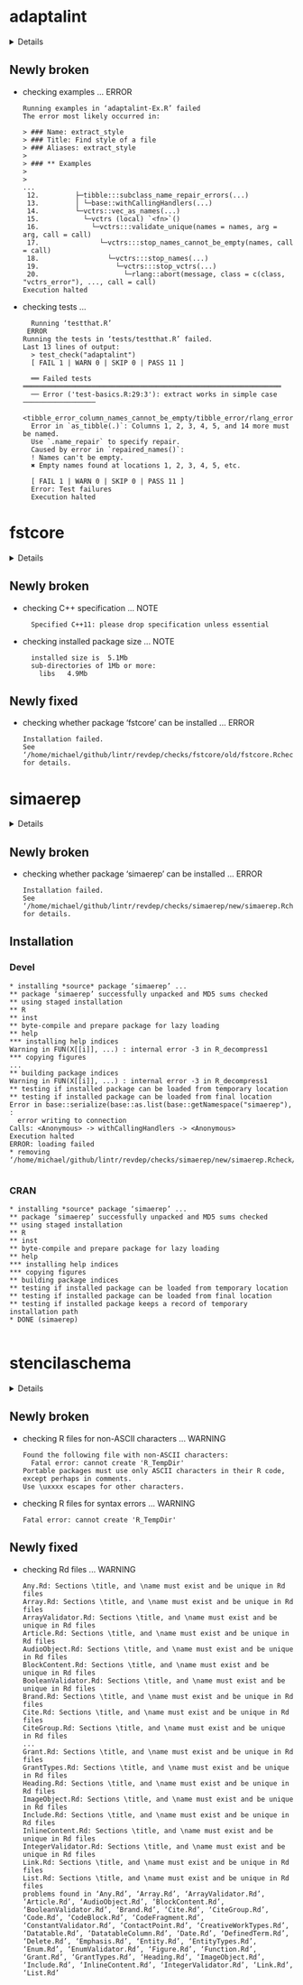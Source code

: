 # adaptalint

<details>

* Version: 0.2.4
* GitHub: NA
* Source code: https://github.com/cran/adaptalint
* Date/Publication: 2019-10-05 04:10:02 UTC
* Number of recursive dependencies: 107

Run `revdepcheck::revdep_details(, "adaptalint")` for more info

</details>

## Newly broken

*   checking examples ... ERROR
    ```
    Running examples in ‘adaptalint-Ex.R’ failed
    The error most likely occurred in:
    
    > ### Name: extract_style
    > ### Title: Find style of a file
    > ### Aliases: extract_style
    > 
    > ### ** Examples
    > 
    > 
    ...
     12.         ├─tibble:::subclass_name_repair_errors(...)
     13.         │ └─base::withCallingHandlers(...)
     14.         └─vctrs::vec_as_names(...)
     15.           └─vctrs (local) `<fn>`()
     16.             └─vctrs:::validate_unique(names = names, arg = arg, call = call)
     17.               └─vctrs:::stop_names_cannot_be_empty(names, call = call)
     18.                 └─vctrs:::stop_names(...)
     19.                   └─vctrs:::stop_vctrs(...)
     20.                     └─rlang::abort(message, class = c(class, "vctrs_error"), ..., call = call)
    Execution halted
    ```

*   checking tests ...
    ```
      Running ‘testthat.R’
     ERROR
    Running the tests in ‘tests/testthat.R’ failed.
    Last 13 lines of output:
      > test_check("adaptalint")
      [ FAIL 1 | WARN 0 | SKIP 0 | PASS 11 ]
      
      ══ Failed tests ════════════════════════════════════════════════════════════════
      ── Error ('test-basics.R:29:3'): extract works in simple case ──────────────────
      <tibble_error_column_names_cannot_be_empty/tibble_error/rlang_error/error/condition>
      Error in `as_tibble(.)`: Columns 1, 2, 3, 4, 5, and 14 more must be named.
      Use `.name_repair` to specify repair.
      Caused by error in `repaired_names()`:
      ! Names can't be empty.
      ✖ Empty names found at locations 1, 2, 3, 4, 5, etc.
      
      [ FAIL 1 | WARN 0 | SKIP 0 | PASS 11 ]
      Error: Test failures
      Execution halted
    ```

# fstcore

<details>

* Version: 0.9.14
* GitHub: https://github.com/fstpackage/fst
* Source code: https://github.com/cran/fstcore
* Date/Publication: 2023-01-12 09:00:12 UTC
* Number of recursive dependencies: 45

Run `revdepcheck::revdep_details(, "fstcore")` for more info

</details>

## Newly broken

*   checking C++ specification ... NOTE
    ```
      Specified C++11: please drop specification unless essential
    ```

*   checking installed package size ... NOTE
    ```
      installed size is  5.1Mb
      sub-directories of 1Mb or more:
        libs   4.9Mb
    ```

## Newly fixed

*   checking whether package ‘fstcore’ can be installed ... ERROR
    ```
    Installation failed.
    See ‘/home/michael/github/lintr/revdep/checks/fstcore/old/fstcore.Rcheck/00install.out’ for details.
    ```

# simaerep

<details>

* Version: 0.4.3
* GitHub: https://github.com/openpharma/simaerep
* Source code: https://github.com/cran/simaerep
* Date/Publication: 2023-03-03 10:30:02 UTC
* Number of recursive dependencies: 141

Run `revdepcheck::revdep_details(, "simaerep")` for more info

</details>

## Newly broken

*   checking whether package ‘simaerep’ can be installed ... ERROR
    ```
    Installation failed.
    See ‘/home/michael/github/lintr/revdep/checks/simaerep/new/simaerep.Rcheck/00install.out’ for details.
    ```

## Installation

### Devel

```
* installing *source* package ‘simaerep’ ...
** package ‘simaerep’ successfully unpacked and MD5 sums checked
** using staged installation
** R
** inst
** byte-compile and prepare package for lazy loading
** help
*** installing help indices
Warning in FUN(X[[i]], ...) : internal error -3 in R_decompress1
*** copying figures
...
** building package indices
Warning in FUN(X[[i]], ...) : internal error -3 in R_decompress1
** testing if installed package can be loaded from temporary location
** testing if installed package can be loaded from final location
Error in base::serialize(base::as.list(base::getNamespace("simaerep"),  : 
  error writing to connection
Calls: <Anonymous> -> withCallingHandlers -> <Anonymous>
Execution halted
ERROR: loading failed
* removing ‘/home/michael/github/lintr/revdep/checks/simaerep/new/simaerep.Rcheck/simaerep’


```
### CRAN

```
* installing *source* package ‘simaerep’ ...
** package ‘simaerep’ successfully unpacked and MD5 sums checked
** using staged installation
** R
** inst
** byte-compile and prepare package for lazy loading
** help
*** installing help indices
*** copying figures
** building package indices
** testing if installed package can be loaded from temporary location
** testing if installed package can be loaded from final location
** testing if installed package keeps a record of temporary installation path
* DONE (simaerep)


```
# stencilaschema

<details>

* Version: 1.0.0
* GitHub: https://github.com/stencila/schema
* Source code: https://github.com/cran/stencilaschema
* Date/Publication: 2021-02-22 10:40:03 UTC
* Number of recursive dependencies: 112

Run `revdepcheck::revdep_details(, "stencilaschema")` for more info

</details>

## Newly broken

*   checking R files for non-ASCII characters ... WARNING
    ```
    Found the following file with non-ASCII characters:
      Fatal error: cannot create 'R_TempDir'
    Portable packages must use only ASCII characters in their R code,
    except perhaps in comments.
    Use \uxxxx escapes for other characters.
    ```

*   checking R files for syntax errors ... WARNING
    ```
    Fatal error: cannot create 'R_TempDir'
    ```

## Newly fixed

*   checking Rd files ... WARNING
    ```
    Any.Rd: Sections \title, and \name must exist and be unique in Rd files
    Array.Rd: Sections \title, and \name must exist and be unique in Rd files
    ArrayValidator.Rd: Sections \title, and \name must exist and be unique in Rd files
    Article.Rd: Sections \title, and \name must exist and be unique in Rd files
    AudioObject.Rd: Sections \title, and \name must exist and be unique in Rd files
    BlockContent.Rd: Sections \title, and \name must exist and be unique in Rd files
    BooleanValidator.Rd: Sections \title, and \name must exist and be unique in Rd files
    Brand.Rd: Sections \title, and \name must exist and be unique in Rd files
    Cite.Rd: Sections \title, and \name must exist and be unique in Rd files
    CiteGroup.Rd: Sections \title, and \name must exist and be unique in Rd files
    ...
    Grant.Rd: Sections \title, and \name must exist and be unique in Rd files
    GrantTypes.Rd: Sections \title, and \name must exist and be unique in Rd files
    Heading.Rd: Sections \title, and \name must exist and be unique in Rd files
    ImageObject.Rd: Sections \title, and \name must exist and be unique in Rd files
    Include.Rd: Sections \title, and \name must exist and be unique in Rd files
    InlineContent.Rd: Sections \title, and \name must exist and be unique in Rd files
    IntegerValidator.Rd: Sections \title, and \name must exist and be unique in Rd files
    Link.Rd: Sections \title, and \name must exist and be unique in Rd files
    List.Rd: Sections \title, and \name must exist and be unique in Rd files
    problems found in ‘Any.Rd’, ‘Array.Rd’, ‘ArrayValidator.Rd’, ‘Article.Rd’, ‘AudioObject.Rd’, ‘BlockContent.Rd’, ‘BooleanValidator.Rd’, ‘Brand.Rd’, ‘Cite.Rd’, ‘CiteGroup.Rd’, ‘Code.Rd’, ‘CodeBlock.Rd’, ‘CodeFragment.Rd’, ‘ConstantValidator.Rd’, ‘ContactPoint.Rd’, ‘CreativeWorkTypes.Rd’, ‘Datatable.Rd’, ‘DatatableColumn.Rd’, ‘Date.Rd’, ‘DefinedTerm.Rd’, ‘Delete.Rd’, ‘Emphasis.Rd’, ‘Entity.Rd’, ‘EntityTypes.Rd’, ‘Enum.Rd’, ‘EnumValidator.Rd’, ‘Figure.Rd’, ‘Function.Rd’, ‘Grant.Rd’, ‘GrantTypes.Rd’, ‘Heading.Rd’, ‘ImageObject.Rd’, ‘Include.Rd’, ‘InlineContent.Rd’, ‘IntegerValidator.Rd’, ‘Link.Rd’, ‘List.Rd’
    ```

